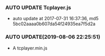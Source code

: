 ### AUTO UPDATE Tcplayer.js

- auto update at 2017-07-31 16:37:36, md5 5bc02aaaa0b607da54f24935ea7f5d2a

### AUTO UPDATE(2019-08-06 22:25:51)

- A  tcplayer.min.js
